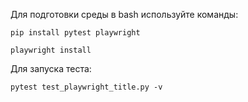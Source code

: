 Для подготовки среды в bash используйте команды:

```
pip install pytest playwright
```

```
playwright install
```

Для запуска теста:

```
pytest test_playwright_title.py -v
```
